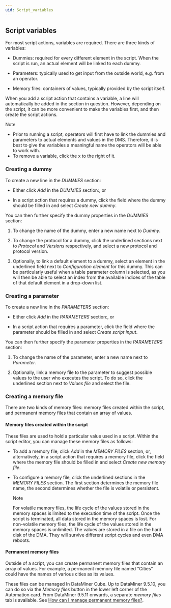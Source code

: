 ```yaml
---
uid: Script_variables
---
```


## Script variables

For most script actions, variables are required. There are three kinds of variables:

- Dummies: required for every different element in the script. When the script is run, an actual element will be linked to each dummy.

- Parameters: typically used to get input from the outside world, e.g. from an operator.

- Memory files: containers of values, typically provided by the script itself.

When you add a script action that contains a variable, a line will automatically be added in the section in question. However, depending on the script, it can be more convenient to make the variables first, and then create the script actions.

> [!NOTE]
> - Prior to running a script, operators will first have to link the dummies and parameters to actual elements and values in the DMS. Therefore, it is best to give the variables a meaningful name the operators will be able to work with.
> - To remove a variable, click the x to the right of it.

### Creating a dummy

To create a new line in the *DUMMIES* section:

- Either click *Add* in the *DUMMIES* section:, or

- In a script action that requires a dummy, click the field where the dummy should be filled in and select *Create new dummy*.

You can then further specify the dummy properties in the *DUMMIES* section:

1. To change the name of the dummy, enter a new name next to *Dummy*.

2. To change the protocol for a dummy, click the underlined sections next to *Protocol* and *Versions* respectively, and select a new protocol and protocol version.

3. Optionally, to link a default element to a dummy, select an element in the underlined field next to *Configuration element* for this dummy. This can be particularly useful when a table parameter column is selected, as you will then be able to select an index from the available indices of the table of that default element in a drop-down list.

### Creating a parameter

To create a new line in the *PARAMETERS* section:

- Either click *Add* in the *PARAMETERS* section:, or

- In a script action that requires a parameter, click the field where the parameter should be filled in and select *Create script input*.

You can then further specify the parameter properties in the *PARAMETERS* section:

1. To change the name of the parameter, enter a new name next to *Parameter*.

2. Optionally, link a memory file to the parameter to suggest possible values to the user who executes the script. To do so, click the underlined section next to *Values file* and select the file.

### Creating a memory file

There are two kinds of memory files: memory files created within the script, and permanent memory files that contain an array of values.

#### Memory files created within the script

These files are used to hold a particular value used in a script. Within the script editor, you can manage these memory files as follows:

- To add a memory file, click *Add* in the *MEMORY FILES* section, or, alternatively, in a script action that requires a memory file, click the field where the memory file should be filled in and select *Create new memory file*.

- To configure a memory file, click the underlined sections in the *MEMORY FILES* section. The first section determines the memory file name, the second determines whether the file is volatile or persistent.

    > [!NOTE]
    > For volatile memory files, the life cycle of the values stored in the memory spaces is limited to the execution time of the script. Once the script is terminated, all data stored in the memory spaces is lost. For non-volatile memory files, the life cycle of the values stored in the memory spaces is unlimited. The values are stored in a file on the hard disk of the DMA. They will survive different script cycles and even DMA reboots.

#### Permanent memory files

Outside of a script, you can create permanent memory files that contain an array of values. For example, a permanent memory file named “Cities” could have the names of various cities as its values.

These files can be managed In DataMiner Cube. Up to DataMiner 9.5.10, you can do so via the *Memory files* button in the lower left corner of the Automation card. From DataMiner 9.5.11 onwards, a separate *memory files* tab is available. See [How can I manage permanent memory files?](xref:How_can_I_manage_permanent_memory_files).
